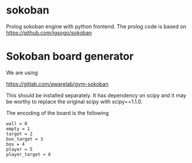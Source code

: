 # sokoban
Prolog sokoban engine with python frontend.
The prolog code is based on https://github.com/jgsogo/sokoban

# Sokoban board generator

We are using

https://gitlab.com/awarelab/gym-sokoban

This should be installed separately. It has dependency on scipy and it may be worthy to replace the original scipy
with scipy==1.1.0.

The encoding of the board is the following

    wall = 0
    empty = 1
    target = 2
    box_target = 3
    box = 4
    player = 5
    player_target = 6
